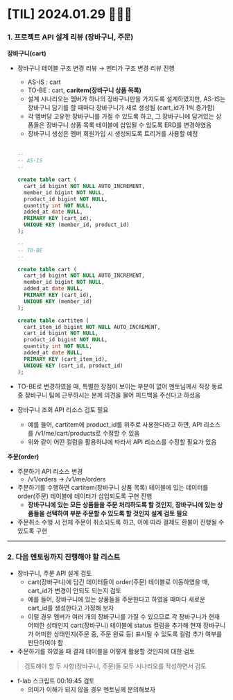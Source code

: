 # [TIL] 2024.01.29 🧑🏻‍🏫

### 1. 프로젝트 API 설계 리뷰 (장바구니, 주문)
**장바구니(cart)**
* 장바구니 테이블 구조 변경 리뷰 &rarr; 멘티가 구조 변경 리뷰 진행
  * AS-IS : cart
  * TO-BE : cart, **caritem(장바구니 상품 목록)**
  * 설계 시나리오는 멤버가 하나의 장바구니만을 가지도록 설계하였지만, AS-IS는 장바구니 담기를 할 때마다 장바구니가 새로 생성됨 (cart_id가 1씩 증가함)
  * 각 멤버당 고유한 장바구니를 가질 수 있도록 하고, 그 장바구니에 담겨있는 상품들은 장바구니 상품 목록 테이블에 삽입될 수 있도록 ERD를 변경하였음
  * 장바구니 생성은 멤버 회원가입 시 생성되도록 트리거를 사용할 예정
  <br>
  
  ```SQL
  --
  -- AS-IS
  --
  
  create table cart (
    cart_id bigint NOT NULL AUTO_INCREMENT,
    member_id bigint NOT NULL,
    product_id bigint NOT NULL,
    quantity int NOT NULL,
    added_at date NULL,
    PRIMARY KEY (cart_id),
    UNIQUE KEY (member_id, product_id)
  );

  --
  -- TO-BE
  --
  
  create table cart (
    cart_id bigint NOT NULL AUTO_INCREMENT,
    member_id bigint NOT NULL,
    added_at date NULL,
    PRIMARY KEY (cart_id),
    UNIQUE KEY (member_id)
  );

  create table cartitem (
    cart_item_id bigint NOT NULL AUTO_INCREMENT,
    cart_id bigint NOT NULL,
    product_id bigint NOT NULL,
    quantity int NOT NULL,
    added_at date NULL,
    PRIMARY KEY (cart_item_id),
    UNIQUE KEY (cart_id, product_id)
  );
  ```
* TO-BE로 변경하였을 때, 특별한 장점이 보이는 부분이 없어 멘토님께서 직장 동료 중 장바구니 팀에 근무하시는 분께 의견을 물어 피드백을 주신다고 하셨음
* 장바구니 조회 API 리소스 검토 필요
    * 예를 들어, cartitem에 product_id를 위주로 사용한다라고 하면, API 리소스를 /v1/me/cart/products로 수정할 수 있음
    * 위와 같이 어떤 컬럼을 활용하냐에 따라서 API 리소스를 수정할 필요가 있음
 
**주문(order)**
* 주문하기 API 리소스 변경
    * /v1/orders &rarr; /v1/me/orders
* 주문하기를 수행하면 cartitem(장바구니 상품 목록) 테이블에 있는 데이터를 order(주문) 테이블에 데이터가 삽입되도록 구현 진행
    * **장바구니에 있는 모든 상품들을 주문 처리하도록 할 것인지, 장바구니에 있는 상품들을 선택하여 부분 주문할 수 있도록 할 것인지 설계 검토 필요**
* 주문취소 수행 시 전체 주문이 취소되도록 하고, 이에 따라 결제도 환불이 진행될 수 있도록 구현
---

### 2. 다음 멘토링까지 진행해야 할 리스트
* 장바구니, 주문 API 설계 검토
    * cart(장바구니)에 담긴 데이터들이 order(주문) 테이블로 이동하였을 때, cart_id가 변경이 안되도 되는지 검토
    * 예를 들어, 장바구니에 있는 상품들을 주문한다고 하였을 때마다 새로운 cart_id를 생성한다고 가정해 보자
    * 이럴 경우 멤버가 여러 개의 장바구니를 가질 수 있으므로 각 장바구니가 현재 어떠한 상태인지 cart(장바구니) 테이블에 status 컬럼을 추가해 현재 장바구니가 어떠한 상태인지(주문 중, 주문 완료 등) 표시될 수 있도록 컬럼 추가 여부를 판단하여야 함
* 주문하기를 하였을 때 결제 테이블을 어떻게 활용할 것인지에 대한 검토
> 검토해야 할 두 사항(장바구니, 주문)들 모두 시나리오를 작성하면서 검토
* f-lab 스크립트 00:19:45 검토
    * 의미가 이해가 되지 않을 경우 멘토님께 문의해보자
